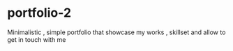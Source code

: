 # portfolio-2
Minimalistic , simple portfolio that showcase my works , skillset and allow to get in touch with me
